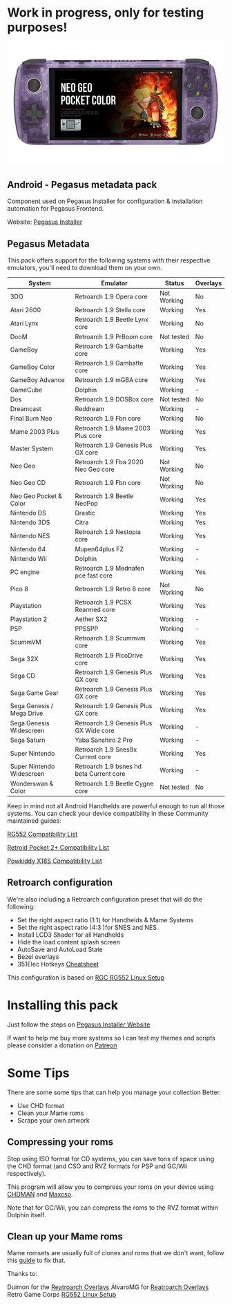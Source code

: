 # Work in progress, only for testing purposes!

<img src="https://github.com/dragoonDorise/RP-epic-noir/blob/main/screenshots/hero-odin.jpg?raw=true">

## Android - Pegasus metadata pack

Component used on Pegasus Installer for configuration & installation automation for Pegasus Frontend.

Website: [Pegasus Installer](https://www.pegasus-installer.com)

## Pegasus Metadata

This pack offers support for the following systems with their respective emulators, you'll need to download them on your own.

| System                    | Emulator                                 | Status      | Overlays |
| ------------------------- | ---------------------------------------- | ----------- | -------- |
| 3DO                       | Retroarch 1.9 Opera core                 | Not Working | No       |
| Atari 2600                | Retroarch 1.9 Stella core                | Working     | Yes      |
| Atari Lynx                | Retroarch 1.9 Beetle Lynx core           | Working     | No       |
| DooM                      | Retroarch 1.9 PrBoom core                | Not tested  | No       |
| GameBoy                   | Retroarch 1.9 Gambatte core              | Working     | Yes      |
| GameBoy Color             | Retroarch 1.9 Gambatte core              | Working     | Yes      |
| GameBoy Advance           | Retroarch 1.9 mGBA core                  | Working     | Yes      |
| GameCube                  | Dolphin                                  | Working     | -        |
| Dos                       | Retroarch 1.9 DOSBox core                | Not tested  | No       |
| Dreamcast                 | Reddream                                 | Working     | -        |
| Final Burn Neo            | Retroarch 1.9 Fbn core                   | Working     | No       |
| Mame 2003 Plus            | Retroarch 1.9 Mame 2003 Plus core        | Working     | Yes      |
| Master System             | Retroarch 1.9 Genesis Plus GX core       | Working     | Yes      |
| Neo Geo                   | Retroarch 1.9 Fba 2020 Neo Geo core      | Not Working | No       |
| Neo Geo CD                | Retroarch 1.9 Fbn core                   | Not Working | No       |
| Neo Geo Pocket & Color    | Retroarch 1.9 Beetle NeoPop              | Working     | Yes      |
| Nintendo DS               | Drastic                                  | Working     | Yes      |
| Nintendo 3DS              | Citra                                    | Working     | Yes      |
| Nintendo NES              | Retroarch 1.9 Nestopia core              | Working     | Yes      |
| Nintendo 64               | Mupen64plus FZ                           | Working     | -        |
| Nintendo Wii              | Dolphin                                  | Working     | -        |
| PC engine                 | Retroarch 1.9 Mednafen pce fast core     | Working     | Yes      |
| Pico 8                    | Retroarch 1.9 Retro 8 core               | Not Working | No       |
| Playstation               | Retroarch 1.9 PCSX Rearmed core          | Working     | Yes      |
| Playstation 2             | Aether SX2                               | Working     | -        |
| PSP                       | PPSSPP                                   | Working     | -        |
| ScummVM                   | Retroarch 1.9 Scummvm core               | Working     | Yes      |
| Sega 32X                  | Retroarch 1.9 PicoDrive core             | Working     | Yes      |
| Sega CD                   | Retroarch 1.9 Genesis Plus GX core       | Working     | Yes      |
| Sega Game Gear            | Retroarch 1.9 Genesis Plus GX core       | Working     | Yes      |
| Sega Genesis / Mega Drive | Retroarch 1.9 Genesis Plus GX core       | Working     | Yes      |
| Sega Genesis Widescreen   | Retroarch 1.9 Genesis Plus GX Wide core  | Working     | -        |
| Sega Saturn               | Yaba Sanshiro 2 Pro                      | Working     | -        |
| Super Nintendo            | Retroarch 1.9 Snes9x Current core        | Working     | Yes      |
| Super Nintendo Widescreen | Retroarch 1.9 bsnes hd beta Current core | Working     | -        |
| Wonderswan & Color        | Retroarch 1.9 Beetle Cygne core          | Not tested  | No       |

Keep in mind not all Android Handhelds are powerful enough to run all those systems. You can check your device compatibility in these Community maintained guides:

[RG552 Compatibility List](https://tinyurl.com/RG552GameSettings)

[Retroid Pocket 2+ Compatibility List](https://tinyurl.com/RP2PlusGameSettings)

[Powkiddy X18S Compatibility List](https://tinyurl.com/X18SGameSettings)

## Retroarch configuration

We're also including a Retroarch configuration preset that will do the following:

- Set the right aspect ratio (1:1) for Handhelds & Mame Systems
- Set the right aspect ratio (4:3 )for SNES and NES
- Install LCD3 Shader for all Handhelds
- Hide the load content splash screen
- AutoSave and AutoLoad State
- Bezel overlays
- 351Elec Hotkeys [Cheatsheet](https://ia802301.us.archive.org/17/items/351-elec-shortcuts-cheatsheet_20210809/351ELEC%20shortcuts%20cheatsheet.pdf)

This configuration is based on [RGC RG552 Linux Setup](https://retrogamecorps.com/2021/12/27/anbernic-rg552-linux-setup-guide/)

# Installing this pack

Just follow the steps on [Pegasus Installer Website](https://www.pegasus-installer.com)

If want to help me buy more systems so I can test my themes and scripts please consider a donation on [Patreon](https://www.patreon.com/dragoonDorise)

# Some Tips

There are some some tips that can help you manage your collection Better.

- Use CHD format
- Clean your Mame roms
- Scrape your own artwork

## Compressing your roms

Stop using ISO format for CD systems, you can save tons of space using the CHD format (and CSO and RVZ formats for PSP and GC/Wii respectively).

This program will allow you to compress your roms on your device using [CHDMAN](https://github.com/CharlesThobe/chdman) and [Maxcso](https://github.com/unknownbrackets/maxcso).

Note that for GC/Wii, you can compress the roms to the RVZ format within Dolphin itself.

## Clean up your Mame roms

Mame romsets are usually full of clones and roms that we don't want, follow this [guide](https://www.youtube.com/watch?v=GZfoOTckURA) to fix that.

Thanks to:

Duimon for the [Reatroarch Overlays](https://github.com/Duimon/Retroarch-Overlays)
ÁlvaroMG for [Reatroarch Overlays](https://forums.launchbox-app.com/files/file/1180-handhelds-overlays-designed-by-álvaromg/)
Retro Game Corps [RG552 Linux Setup](https://retrogamecorps.com/2021/12/27/anbernic-rg552-linux-setup-guide/)
